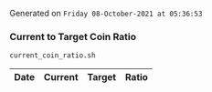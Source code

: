 Generated on `Friday 08-October-2021 at 05:36:53`

### Current to Target Coin Ratio
`current_coin_ratio.sh`

Date|Current|Target|Ratio
---|---|---|---
